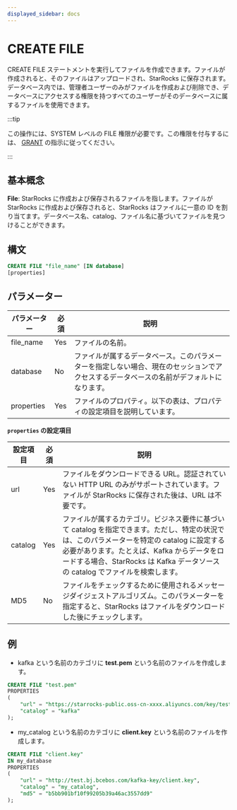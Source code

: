```yaml
---
displayed_sidebar: docs
---
```


# CREATE FILE

CREATE FILE ステートメントを実行してファイルを作成できます。ファイルが作成されると、そのファイルはアップロードされ、StarRocks に保存されます。データベース内では、管理者ユーザーのみがファイルを作成および削除でき、データベースにアクセスする権限を持つすべてのユーザーがそのデータベースに属するファイルを使用できます。

:::tip

この操作には、SYSTEM レベルの FILE 権限が必要です。この権限を付与するには、 [GRANT](../../account-management/GRANT.md) の指示に従ってください。

:::

## 基本概念

**File**: StarRocks に作成および保存されるファイルを指します。ファイルが StarRocks に作成および保存されると、StarRocks はファイルに一意の ID を割り当てます。データベース名、catalog、ファイル名に基づいてファイルを見つけることができます。

## 構文

```SQL
CREATE FILE "file_name" [IN database]
[properties]
```

## パラメーター

| **パラメーター** | **必須** | **説明**                                                      |
| --------------- | -------- | ------------------------------------------------------------ |
| file_name       | Yes      | ファイルの名前。                                              |
| database        | No       | ファイルが属するデータベース。このパラメーターを指定しない場合、現在のセッションでアクセスするデータベースの名前がデフォルトになります。 |
| properties      | Yes      | ファイルのプロパティ。以下の表は、プロパティの設定項目を説明しています。 |

**`properties` の設定項目**

| **設定項目**   | **必須** | **説明**                                                      |
| -------------- | -------- | ------------------------------------------------------------ |
| url            | Yes      | ファイルをダウンロードできる URL。認証されていない HTTP URL のみがサポートされています。ファイルが StarRocks に保存された後は、URL は不要です。 |
| catalog        | Yes      | ファイルが属するカテゴリ。ビジネス要件に基づいて catalog を指定できます。ただし、特定の状況では、このパラメーターを特定の catalog に設定する必要があります。たとえば、Kafka からデータをロードする場合、StarRocks は Kafka データソースの catalog でファイルを検索します。 |
| MD5            | No       | ファイルをチェックするために使用されるメッセージダイジェストアルゴリズム。このパラメーターを指定すると、StarRocks はファイルをダウンロードした後にチェックします。 |

## 例

- kafka という名前のカテゴリに **test.pem** という名前のファイルを作成します。

```SQL
CREATE FILE "test.pem"
PROPERTIES
(
    "url" = "https://starrocks-public.oss-cn-xxxx.aliyuncs.com/key/test.pem",
    "catalog" = "kafka"
);
```

- my_catalog という名前のカテゴリに **client.key** という名前のファイルを作成します。

```SQL
CREATE FILE "client.key"
IN my_database
PROPERTIES
(
    "url" = "http://test.bj.bcebos.com/kafka-key/client.key",
    "catalog" = "my_catalog",
    "md5" = "b5bb901bf10f99205b39a46ac3557dd9"
);
```